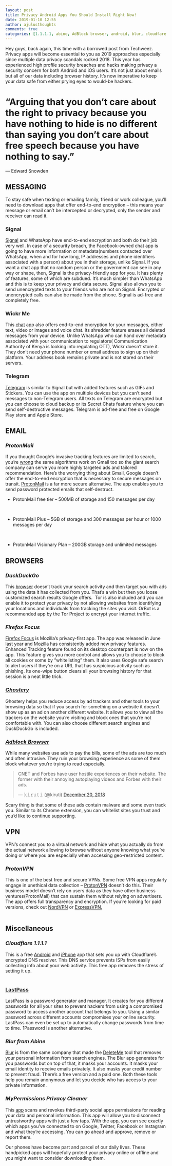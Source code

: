 ```yaml
---
layout: post
title: Privacy Android Apps You Should Install Right Now!
date: 2019-01-10 12:55
author: ajulusthoughts
comments: true
categories: [1.1.1.1, abine, AdBlock browser, android, blur, cloudfare 1.1.1.1, cloudfare dns, deleteme, duckduckgo, DuckDuckGo.com, edward snowden, firefox, Firefox focus, ghostery, lastpass, LIFESTYLE, mypermissions privacy cleaner, privacy, privacy apps, privacy apps for android, privacy apps to install, protonmail, protonvpn, signal, TECH &amp; CYBERSECURITY, telegram, vpn, wickr me]
---
```

<!-- wp:paragraph -->
<p><p></p><p>Hey guys, back again, this time with a borrowed post from Techweez. Privacy apps will become essential to you as 2019 approaches especially since multiple data privacy scandals rocked 2018. This year has experienced high profile security breaches and hacks making privacy a security concern for both Android and iOS users. It’s not just about emails but all of our data including browser history. It’s now imperative to keep your data safe from either prying eyes to would-be hackers.</p><h1 class="quoteText">“Arguing that you don’t care about the right to privacy because you have nothing to hide is no different than saying you don’t care about free speech because you have nothing to say.”</h1><p>―&nbsp;<span class="authorOrTitle">Edward Snowden</span></p><h2><strong>MESSAGING</strong></h2><p>To stay safe when texting or emailing family, friend or work colleague, you’ll need to download apps that offer end-to-end encryption – this means your message or email can’t be intercepted or decrypted, only the sender and receiver can read it.</p><div class="techw-center" id="techw-789002057"></div><h3><strong>Signal</strong></h3><p><a rel="nofollow noopener noreferrer" href="https://signal.org/" target="_blank">Signal</a> and WhatsApp have end-to-end encryption and both do their job very well. In case of a security breach, the Facebook-owned chat app is going to have more information or metadata(numbers contacted over WhatsApp, when and for how long, IP addresses and phone identifiers associated with a person) about you in their storage, unlike Signal. If you want a chat app that no random person or the government can see in any way or shape, then, Signal is the privacy-friendly app for you. It has plenty of features, some of which are subdued. It’s much simpler than WhatsApp and this is to keep your privacy and data secure. Signal also allows you to send unencrypted texts to your friends who are not on Signal. Encrypted or unencrypted calls can also be made from the phone. Signal is ad-free and completely free.</p><h3><strong>Wickr Me</strong></h3>This <a rel="nofollow noopener noreferrer" href="https://wickr.com/products/personal/" target="_blank">chat</a> app also offers end-to-end encryption for your messages, either text, video or images and voice chat. Its shredder feature erases all deleted messages from your device. Unlike WhatsApp who can hand over metadata associated with your communication to regulators( Communication Authority of Kenya is looking into regulating OTT), Wickr doesn’t store it. They don’t need your phone number or email address to sign up on their platform. Your address book remains private and is not stored on their servers.</p>
<!-- /wp:paragraph -->

<!-- wp:paragraph -->
<p><p></p><h3><strong>Telegram</strong></h3><p><a rel="nofollow noopener noreferrer" href="https://telegram.org/" target="_blank">Telegram</a> is similar to Signal but with added features such as GIFs and Stickers. You can use the app on multiple devices but you can’t send messages to non-Telegram users. All texts on Telegram are encrypted but you can choose to cloud backup or its Secret Chats feature where you can send self-destructive messages. Telegram is ad-free and free on Google Play store and Apple Store.</p><h2><strong>EMAIL</strong></h2><h3><strong><i>ProtonMail</i></strong></h3><p>If you thought Google’s invasive tracking features are limited to search, you’re <a rel="nofollow noopener noreferrer" href="https://techweez.com/2018/07/10/clicked-gmail-spying-on-you/" target="_blank">wrong</a> the same algorithms work on Gmail too so the giant search company can serve you more highly targeted ads and tailored recommendation. Here’s the worrying thing about Gmail, Google doesn’t offer the end-to-end encryption that is necessary to secure messages on transit. <a rel="nofollow noopener noreferrer" href="https://protonmail.com/" target="_blank">ProtonMail</a> is a far more secure alternative. The app enables you to send password protected emails that self-destruct.</p><ul><li>ProtonMail free tier – 500MB of storage and 150 messages per day</li></ul><br><ul><li>ProtonMail Plus – 5GB of storage and 300 messages per hour or 1000 messages per day</li></ul><br><ul><li>ProtonMail Visionary Plan – 200GB storage and unlimited messages</li></ul><h2><strong>BROWSERS</strong></h2><h3><strong><i>DuckDuckGo</i></strong></h3><p>This <a rel="nofollow noopener noreferrer" href="https://duckduckgo.com/" target="_blank">browser</a> doesn’t track your search activity and then target you&nbsp;with ads using the data it has collected from you. That’s a win but then you loose customized search results Google offers.&nbsp; Tor is also included and you can enable it to protect your privacy by not allowing websites from identifying your locations and individuals from tracking the sites you visit. OrBot is a recommended app by the Tor Project to encrypt your internet traffic.</p><h3><i><strong>Firefox Focus</strong></i></h3><p><a rel="nofollow noopener noreferrer" href="https://www.mozilla.org/en-US/firefox/mobile/#focus" target="_blank">Firefox Focus</a> is Mozilla’s privacy-first app. The app was released in June last year and Mozilla has consistently added new privacy features. Enhanced Tracking feature found on its desktop counterpart is now on the app. This feature gives you more control and allows you to choose to block all cookies or some by “whitelisting” them. It also uses Google safe search to alert users if they’re on a URL that has suspicious activity such as phishing. Its one-wipe button clears all your browsing history for that session is a neat little trick.</p><h3><i><a rel="noopener noreferrer" href="https://www.ghostery.com/" target="_blank"><strong>Ghostery</strong></a></i></h3>Ghostery helps you reduce access by ad trackers and other tools to your browsing data so that if you search for something on a website it doesn’t show up as an ad on another different website. It allows you to view all the trackers on the website you’re visiting and block ones that you’re not comfortable with. You can also choose different search engines and DuckDuckGo is included.</p>
<!-- /wp:paragraph -->

<!-- wp:paragraph -->
<p><p></p><h3><a rel="nofollow noopener noreferrer" href="https://adblockbrowser.org/" target="_blank"><strong><i>Adblock Browser</i></strong></a></h3>While many websites use ads to pay the bills, some of the ads are too much and often intrusive. They ruin your browsing experience as some of them block whatever you’re trying to read especially.<blockquote class="twitter-tweet"><p dir="ltr" lang="en">CNET and Forbes have user hostile experiences on their website. The former with their annoying autoplaying videos and Forbes with their ads.</p><p>— 𝚔𝚒𝚛𝚞𝚝𝚒 (@kiruti) <a href="https://twitter.com/kiruti/status/1075684331216101382?ref_src=twsrc%5Etfw">December 20, 2018</a></p></blockquote><p>Scary thing is that some of these ads contain malware and some even track you. Similar to its Chrome extension, you can whitelist sites you trust and you’d like to continue supporting.</p><h2><strong>VPN</strong></h2><p>VPN’s connect you to a virtual network and hide what you actually do from the actual network allowing to browse without anyone knowing what you’re doing or where you are especially when accessing geo-restricted content.</p><h3><i><strong>ProtonVPN</strong></i></h3>This is one of the best free and secure VPNs. Some free VPN apps regularly engage in unethical data collection – <a rel="nofollow noopener noreferrer" href="https://protonvpn.com/" target="_blank">ProtonVPN</a> doesn’t do this. Their business model doesn’t rely on users data as they have other business ventures(ProtonMail) that can sustain them without relying on advertisers. The app offers full transparency and encryption. If you’re looking for paid versions, check out <a rel="nofollow noopener noreferrer" href="https://nordvpn.com/" target="_blank">NordVPN</a> or <a rel="nofollow noopener noreferrer" href="https://www.expressvpn.com/" target="_blank">ExpressVPN.</a><br><br><h2><strong>Miscellaneous</strong></h2><strong> </strong><h3><i><strong>Cloudflare 1.1.1.1</strong></i></h3>This is a free <a rel="nofollow noopener noreferrer" href="https://play.google.com/store/apps/details?id=com.cloudflare.onedotonedotonedotone" target="_blank">Android</a> and <a rel="nofollow noopener noreferrer" href="https://itunes.apple.com/us/app/1-1-1-1-faster-internet/id1423538627?mt=8" target="_blank">iPhone</a> app that sets you up with Cloudflare’s encrypted DNS resolver. This DNS service prevents ISPs from easily collecting info about your web activity. This free app removes the stress of setting it up.<br><br><h3><strong><a rel="nofollow noopener noreferrer" href="https://www.lastpass.com/" target="_blank">LastPass</a></strong></h3><p>LastPass is a password generator and manager. It creates for you different passwords for all your sites to prevent hackers from using a compromised password to access another account that belongs to you. Using a similar password across different accounts compromises your online security. LastPass can even be set up to automatically change passwords from time to time. 1Password is another alternative.</p><h3><i><strong>Blur from Abine</strong></i></h3><p><a rel="nofollow noopener noreferrer" href="https://www.abine.com/index.html" target="_blank">Blur</a> is from the same company that made the <a rel="nofollow noopener noreferrer" href="https://joindeleteme.com" target="_blank">DeleteMe</a> tool that removes your personal information from search engines. The Blur app generates for you passwords but on top of that, it masks your accounts. It masks your email identity to receive emails privately. It also masks your credit number to prevent fraud. There’s a free version and a paid one. Both these tools help you remain anonymous and let you decide who has access to your private information.</p><h3><i><strong>MyPermissions Privacy Cleaner</strong></i></h3><p>This <a rel="nofollow noopener noreferrer" href="https://mypermissions.com/" target="_blank">app</a> scans and revokes third-party social apps permissions for reading your data and personal information. This app will allow you to disconnect untrustworthy apps with just a few taps. With the app, you can see exactly which apps you’ve connected to on Google, Twitter, Facebook or Instagram and what they’re accessing. You can go ahead and approve, remove or report them.</p></p>
<!-- /wp:paragraph -->

<!-- wp:paragraph -->
<p><p></p><p>Our phones have become part and parcel of our daily lives. These handpicked apps will hopefully protect your privacy online or offline and you might want to consider downloading them.</p></p>
<!-- /wp:paragraph -->
